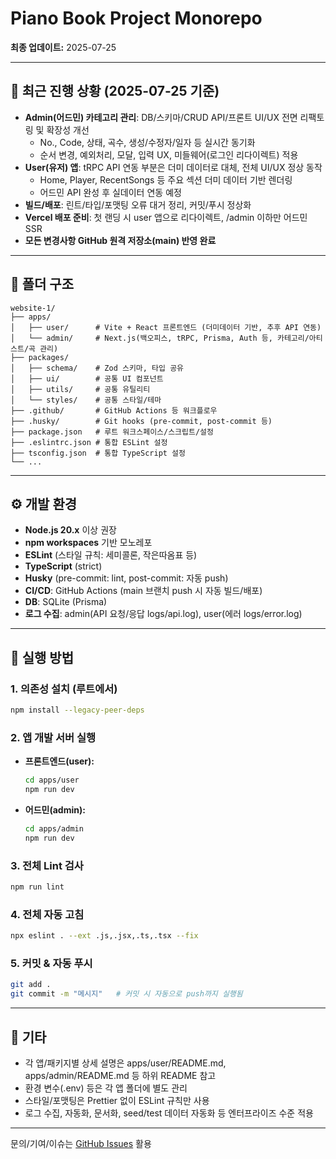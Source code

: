 # Piano Book Project Monorepo

**최종 업데이트:** 2025-07-25  

---

## 📢 최근 진행 상황 (2025-07-25 기준)

- **Admin(어드민) 카테고리 관리**: DB/스키마/CRUD API/프론트 UI/UX 전면 리팩토링 및 확장성 개선
  - No., Code, 상태, 곡수, 생성/수정자/일자 등 실시간 동기화
  - 순서 변경, 예외처리, 모달, 입력 UX, 미들웨어(로그인 리다이렉트) 적용
- **User(유저) 앱**: tRPC API 연동 부분은 더미 데이터로 대체, 전체 UI/UX 정상 동작
  - Home, Player, RecentSongs 등 주요 섹션 더미 데이터 기반 렌더링
  - 어드민 API 완성 후 실데이터 연동 예정
- **빌드/배포**: 린트/타입/포맷팅 오류 대거 정리, 커밋/푸시 정상화
- **Vercel 배포 준비**: 첫 랜딩 시 user 앱으로 리다이렉트, /admin 이하만 어드민 SSR
- **모든 변경사항 GitHub 원격 저장소(main) 반영 완료**

---

## 📁 폴더 구조

```
website-1/
├── apps/
│   ├── user/      # Vite + React 프론트엔드 (더미데이터 기반, 추후 API 연동)
│   └── admin/     # Next.js(백오피스, tRPC, Prisma, Auth 등, 카테고리/아티스트/곡 관리)
├── packages/
│   ├── schema/    # Zod 스키마, 타입 공유
│   ├── ui/        # 공통 UI 컴포넌트
│   ├── utils/     # 공통 유틸리티
│   └── styles/    # 공통 스타일/테마
├── .github/       # GitHub Actions 등 워크플로우
├── .husky/        # Git hooks (pre-commit, post-commit 등)
├── package.json   # 루트 워크스페이스/스크립트/설정
├── .eslintrc.json # 통합 ESLint 설정
├── tsconfig.json  # 통합 TypeScript 설정
└── ...
```

---

## ⚙️ 개발 환경

- **Node.js 20.x** 이상 권장
- **npm workspaces** 기반 모노레포
- **ESLint** (스타일 규칙: 세미콜론, 작은따옴표 등)
- **TypeScript** (strict)
- **Husky** (pre-commit: lint, post-commit: 자동 push)
- **CI/CD**: GitHub Actions (main 브랜치 push 시 자동 빌드/배포)
- **DB**: SQLite (Prisma)
- **로그 수집**: admin(API 요청/응답 logs/api.log), user(에러 logs/error.log)

---

## 🚀 실행 방법

### 1. 의존성 설치 (루트에서)

```bash
npm install --legacy-peer-deps
```

### 2. 앱 개발 서버 실행

- **프론트엔드(user):**
  ```bash
  cd apps/user
  npm run dev
  ```
- **어드민(admin):**
  ```bash
  cd apps/admin
  npm run dev
  ```

### 3. 전체 Lint 검사

```bash
npm run lint
```

### 4. 전체 자동 고침

```bash
npx eslint . --ext .js,.jsx,.ts,.tsx --fix
```

### 5. 커밋 & 자동 푸시

```bash
git add .
git commit -m "메시지"   # 커밋 시 자동으로 push까지 실행됨
```

---

## 📝 기타

- 각 앱/패키지별 상세 설명은 apps/user/README.md, apps/admin/README.md 등 하위 README 참고
- 환경 변수(.env) 등은 각 앱 폴더에 별도 관리
- 스타일/포맷팅은 Prettier 없이 ESLint 규칙만 사용
- 로그 수집, 자동화, 문서화, seed/test 데이터 자동화 등 엔터프라이즈 수준 적용

---

문의/기여/이슈는 [GitHub Issues](https://github.com/Piano-Book-Project/website/issues) 활용
